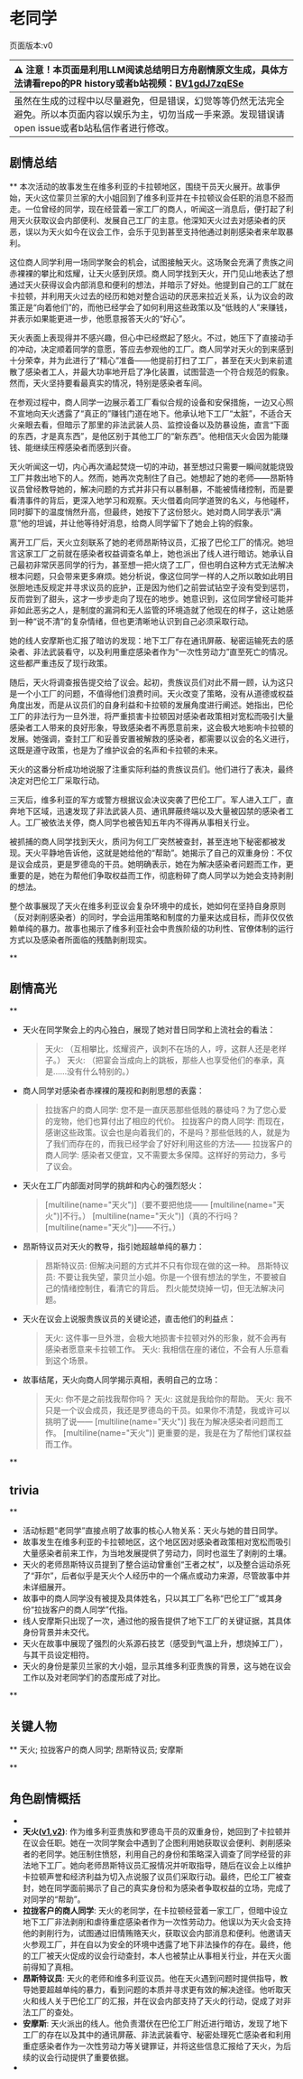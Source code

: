 # 老同学
页面版本:v0
 

| :warning: 注意！本页面是利用LLM阅读总结明日方舟剧情原文生成，具体方法请看repo的PR history或者b站视频：[BV1gdJ7zqESe](https://www.bilibili.com/video/BV1gdJ7zqESe/)         |
|:----------------------------|
| 虽然在生成的过程中以尽量避免，但是错误，幻觉等等仍然无法完全避免。所以本页面内容以娱乐为主，切勿当成一手来源。发现错误请open issue或者b站私信作者进行修改。|



## 剧情总结
**
本次活动的故事发生在维多利亚的卡拉顿地区，围绕干员天火展开。故事伊始，天火这位蒙贝兰家的大小姐回到了维多利亚并在卡拉顿议会任职的消息不胫而走。一位曾经的同学，现在经营着一家工厂的商人，听闻这一消息后，便打起了利用天火获取议会内部便利、发展自己工厂的主意。他深知天火过去对感染者的厌恶，误以为天火如今在议会工作，会乐于见到甚至支持他通过剥削感染者来牟取暴利。

这位商人同学利用一场同学聚会的机会，试图接触天火。这场聚会充满了贵族之间赤裸裸的攀比和炫耀，让天火感到厌烦。商人同学找到天火，开门见山地表达了想通过天火获得议会内部消息和便利的想法，并暗示了好处。他提到自己的工厂就在卡拉顿，并利用天火过去的经历和她对整合运动的厌恶来拉近关系，认为议会的政策正是“向着他们”的，而他已经学会了如何利用这些政策以及“低贱的人”来赚钱，并表示如果能更进一步，他愿意报答天火的“好心”。

天火表面上表现得并不感兴趣，但心中已经燃起了怒火。不过，她压下了直接动手的冲动，决定顺着同学的意愿，答应去参观他的工厂。商人同学对天火的到来感到十分荣幸，并为此进行了“精心”准备——他提前打扫了工厂，甚至在天火到来前遣散了感染者工人，并最大功率地开启了净化装置，试图营造一个符合规范的假象。然而，天火坚持要看最真实的情况，特别是感染者车间。

在参观过程中，商人同学一边展示着工厂看似合规的设备和安保措施，一边又心照不宣地向天火透露了“真正的”赚钱门道在地下。他承认地下工厂“太脏”，不适合天火亲眼去看，但暗示了那里的非法武装人员、监控设备以及防暴设施，直言“下面的东西，才是真东西”，是他区别于其他工厂的“新东西”。他相信天火会因为能赚钱、能继续压榨感染者而感到兴奋。

天火听闻这一切，内心再次涌起焚烧一切的冲动，甚至想过只需要一瞬间就能烧毁工厂并救出地下的人。然而，她再次克制住了自己。她想起了她的老师——昂斯特议员曾经教导她的，解决问题的方式并非只有以暴制暴，不能被情绪控制，而是要看清事件的背后，更深入地学习和观察。天火借着向同学道贺的名义，与他碰杯，同时脚下的温度悄然升高，但最终，她按下了这份怒火。她对商人同学表示“满意”他的坦诚，并让他等待好消息，给商人同学留下了她会上钩的假象。

离开工厂后，天火立刻联系了她的老师昂斯特议员，汇报了巴伦工厂的情况。她坦言这家工厂之前就在感染者权益调查名单上，她也派出了线人进行暗访。她承认自己最初非常厌恶同学的行为，甚至想一把火烧了工厂，但也明白这种方式无法解决根本问题，只会带来更多麻烦。她分析说，像这位同学一样的人之所以敢如此明目张胆地违反规定并寻求议员的庇护，正是因为他们之前尝试钻空子没有受到惩罚，反而尝到了甜头，这才一步步走向了现在的地步。她意识到，这位同学曾经可能并非如此恶劣之人，是制度的漏洞和无人监管的环境造就了他现在的样子，这让她感到一种“说不清”的复杂情绪，但也更清晰地认识到自己必须采取行动。

她的线人安摩斯也汇报了暗访的发现：地下工厂存在通讯屏蔽、秘密运输死去的感染者、非法武装看守，以及利用重症感染者作为“一次性劳动力”直至死亡的情况。这些都严重违反了现行政策。

随后，天火将调查报告提交给了议会。起初，贵族议员们对此不屑一顾，认为这只是一个小工厂的问题，不值得他们浪费时间。天火改变了策略，没有从道德或权益角度出发，而是从议员们的自身利益和卡拉顿的发展角度进行阐述。她指出，巴伦工厂的非法行为一旦外泄，将严重损害卡拉顿因对感染者政策相对宽松而吸引大量感染者工人带来的良好形象，导致感染者不再愿意前来，这会极大地影响卡拉顿的发展。她强调，查封工厂和妥善安置被解救的感染者，都需要以议会的名义进行，这既是遵守政策，也是为了维护议会的名声和卡拉顿的未来。

天火的这番分析成功地说服了注重实际利益的贵族议员们。他们进行了表决，最终决定对巴伦工厂采取行动。

三天后，维多利亚的军方或警方根据议会决议突袭了巴伦工厂。军人进入工厂，直奔地下区域，迅速发现了非法武装人员、通讯屏蔽终端以及大量被囚禁的感染者工人。工厂被依法关停，商人同学也被告知五年内不得再从事相关行业。

被抓捕的商人同学找到天火，质问为何工厂突然被查封，甚至连地下秘密都被发现。天火平静地告诉他，这就是她给他的“帮助”。她揭示了自己的双重身份：不仅是议会成员，更是罗德岛的干员。她明确表示，她在为解决感染者问题而工作，更重要的是，她在为帮他们争取权益而工作，彻底粉碎了商人同学以为她会支持剥削的想法。

整个故事展现了天火在维多利亚议会复杂环境中的成长，她如何在坚持自身原则（反对剥削感染者）的同时，学会运用策略和制度的力量来达成目标，而非仅仅依赖单纯的暴力。故事也揭示了维多利亚社会中贵族阶级的功利性、官僚体制的运行方式以及感染者所面临的残酷剥削现实。

**
## 剧情高光
**

*   天火在同学聚会上的内心独白，展现了她对昔日同学和上流社会的看法：
    > 天火: （互相攀比，炫耀资产，讽刺不在场的人，哼，这群人还是老样子。）
    > 天火: （把宴会当成向上的跳板，那些人也享受他们的奉承，真是......没有什么特别的。）
*   商人同学对感染者赤裸裸的蔑视和剥削思想的表露：
    > 拉拢客户的商人同学: 您不是一直厌恶那些低贱的暴徒吗？为了您心爱的宠物，他们也算付出了相应的代价。
    > 拉拢客户的商人同学: 而现在，感谢这些政策。议会也是向着我们的，不是吗？那些低贱的人，就是为了我们而存在的，而我已经学会了好好利用这些的方法——
    > 拉拢客户的商人同学: 感染者又便宜，又不需要太多保障。这样好的劳动力，多亏了议会。
*   天火在工厂内部面对同学的挑衅和内心的强烈怒火：
    > [multiline(name="天火")]（要不要把他烧——
    > [multiline(name="天火")]不行。）
    > [multiline(name="天火")]（真的不行吗？
    > [multiline(name="天火")]——不行。）
*   昂斯特议员对天火的教导，指引她超越单纯的暴力：
    > 昂斯特议员: 但解决问题的方式并不只有你现在做的这一种。
    > 昂斯特议员: 不要让我失望，蒙贝兰小姐。你是一个很有想法的学生，不要被自己的情绪控制住，看清它的背后。
    > 烈火能焚烧掉一切，但无法解决问题。
*   天火在议会上说服贵族议员的关键论述，直击他们的利益点：
    > 天火: 这件事一旦外泄，会极大地损害卡拉顿对外的形象，就不会再有感染者愿意来卡拉顿工作。
    > 天火: 我相信在座的诸位，不会有人乐意看到这个场景。
*   故事结尾，天火向商人同学揭示真相，表明自己的立场：
    > 天火: 你不是之前找我帮你吗？
    > 天火: 这就是我给你的帮助。
    > 天火: 我不只是一个议会成员，我还是罗德岛的干员。如果你不清楚，我或许可以挑明了说——
    > [multiline(name="天火")] 我在为解决感染者问题而工作。
    > [multiline(name="天火")] 更重要的是，我是在为了帮他们谋权益而工作。

**
## trivia
**

*   活动标题“老同学”直接点明了故事的核心人物关系：天火与她的昔日同学。
*   故事发生在维多利亚的卡拉顿地区，这个地区因对感染者政策相对宽松而吸引大量感染者前来工作，为当地发展提供了劳动力，同时也滋生了剥削的土壤。
*   天火的老师昂斯特议员提到了整合运动曾重创“王者之杖”，以及整合运动杀死了“菲尔”，后者似乎是天火个人经历中的一个痛点或动力来源，尽管故事中并未详细展开。
*   故事中的商人同学没有被提及具体姓名，只以其工厂名称“巴伦工厂”或其身份“拉拢客户的商人同学”代指。
*   线人安摩斯只出现了一次，通过他的报告提供了地下工厂的关键证据，其具体身份背景并未交代。
*   天火在故事中展现了强烈的火系源石技艺（感受到气温上升，想烧掉工厂），与其干员设定相符。
*   天火的身份是蒙贝兰家的大小姐，显示其维多利亚贵族的背景，这与她在议会工作以及对老同学们的态度形成了对比。

**
## 关键人物
**
天火; 拉拢客户的商人同学; 昂斯特议员; 安摩斯

**
## 角色剧情概括
-   
-   **天火([v1](../chars/char_166_skfire.md),[v2](../char_v3/char_166_skfire.md))**: 作为维多利亚贵族和罗德岛干员的双重身份，她回到了卡拉顿并在议会任职。她在一次同学聚会中遇到了企图利用她获取议会便利、剥削感染者的老同学。她压制住愤怒，利用自己的身份和策略深入调查了同学经营的非法地下工厂。她向老师昂斯特议员汇报情况并听取指导，随后在议会上以维护卡拉顿声誉和经济利益为切入点说服了议员们采取行动。最终，巴伦工厂被查封，她在同学面前揭示了自己的真实身份和为感染者争取权益的立场，完成了对同学的“帮助”。
-   **拉拢客户的商人同学**: 天火的老同学，在卡拉顿经营着一家工厂，但暗中设立地下工厂非法剥削和虐待重症感染者作为一次性劳动力。他误以为天火会支持他的剥削行为，试图通过旧情贿赂天火，获取议会内部消息和便利。他邀请天火参观工厂，并在自以为安全的环境中透露了地下非法操作的存在。最终，他的工厂被天火促成的议会行动查封，本人也被禁止从事相关行业，并在天火面前得知了真相。
-   **昂斯特议员**: 天火的老师和维多利亚议员。他在天火遇到问题时提供指导，教导她要超越单纯的暴力，看到问题的本质并寻求更有效的解决途径。他听取天火和线人关于巴伦工厂的汇报，并在议会内部支持了天火的行动，促成了对非法工厂的查处。
-   **安摩斯**: 天火派出的线人。他负责潜伏在巴伦工厂附近进行暗访，发现了地下工厂的存在以及其中的通讯屏蔽、非法武装看守、秘密处理死亡感染者和利用重症感染者作为一次性劳动力等关键罪证，并将这些信息汇报给了天火，为后续的议会行动提供了重要依据。
-   